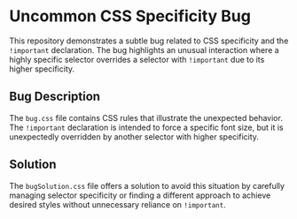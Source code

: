 # Uncommon CSS Specificity Bug

This repository demonstrates a subtle bug related to CSS specificity and the `!important` declaration. The bug highlights an unusual interaction where a highly specific selector overrides a selector with `!important` due to its higher specificity.

## Bug Description

The `bug.css` file contains CSS rules that illustrate the unexpected behavior.  The `!important` declaration is intended to force a specific font size, but it is unexpectedly overridden by another selector with higher specificity.

## Solution

The `bugSolution.css` file offers a solution to avoid this situation by carefully managing selector specificity or finding a different approach to achieve desired styles without unnecessary reliance on `!important`.